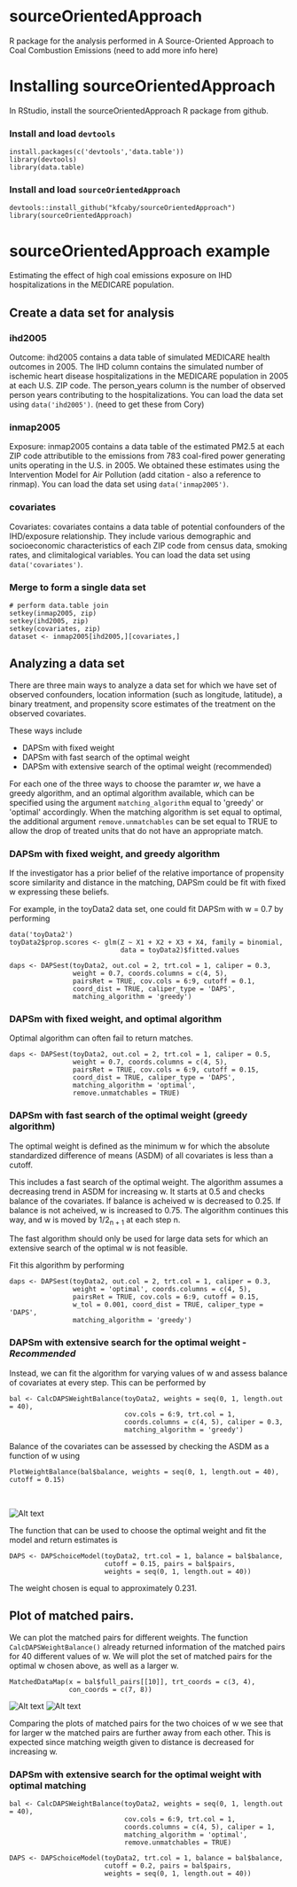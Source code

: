 # sourceOrientedApproach
R package for the analysis performed in A Source-Oriented Approach to Coal Combustion Emissions (need to add more info here)

# Installing sourceOrientedApproach
In RStudio, install the sourceOrientedApproach R package from github.  
### Install and load ```devtools```
```
install.packages(c('devtools','data.table'))
library(devtools)
library(data.table)
```
### Install and load ```sourceOrientedApproach```
```
devtools::install_github("kfcaby/sourceOrientedApproach")
library(sourceOrientedApproach)
```
# sourceOrientedApproach example

Estimating the effect of high coal emissions exposure on IHD hospitalizations in the MEDICARE population.

## Create a data set for analysis

### ihd2005 
Outcome: ihd2005 contains a data table of simulated MEDICARE health outcomes in 2005.  The IHD column contains the simulated number of ischemic heart disease hospitalizations in the MEDICARE population in 2005 at each U.S. ZIP code.  The person_years column is the number of observed person years contributing to the hospitalizations.  You can load the data set using ```data('ihd2005')```. (need to get these from Cory)

### inmap2005
Exposure: inmap2005 contains a data table of the estimated PM2.5 at each ZIP code attributible to the emissions from 783 coal-fired power generating units operating in the U.S. in 2005.  We obtained these estimates using the Intervention Model for Air Pollution (add citation - also a reference to rinmap). You can load the data set using ```data('inmap2005')```.

### covariates
Covariates: covariates contains a data table of potential confounders of the IHD/exposure relationship. They include various demographic and socioeconomic characteristics of each ZIP code from census data, smoking rates, and climitalogical variables. You can load the data set using ```data('covariates')```.

### Merge to form a single data set
```
# perform data.table join
setkey(inmap2005, zip)
setkey(ihd2005, zip)
setkey(covariates, zip)
dataset <- inmap2005[ihd2005,][covariates,]
```
## Analyzing a data set

There are three main ways to analyze a data set for which we have set of observed confounders, location information (such as longitude, latitude), a binary treatment, and propensity score estimates of the treatment on the observed covariates.

These ways include

- DAPSm with fixed weight
- DAPSm with fast search of the optimal weight
- DAPSm with extensive search of the optimal weight (recommended)

For each one of the three ways to choose the paramter $w$, we have a greedy algorithm,
and an optimal algorithm available, which can be specified using the argument ```matching_algorithm``` equal to 'greedy' or 'optimal' accordingly. When the matching algorithm is set equal to optimal, the additional argument ```remove.unmatchables``` can be set equal to TRUE to allow the drop of treated units that do not have an appropriate match.

### DAPSm with fixed weight, and greedy algorithm

If the investigator has a prior belief of the relative importance of propensity score similarity and distance in the matching, DAPSm could be fit with fixed w expressing these beliefs.

For example, in the toyData2 data set, one could fit DAPSm with w = 0.7 by performing

```
data('toyData2')
toyData2$prop.scores <- glm(Z ~ X1 + X2 + X3 + X4, family = binomial,
                            data = toyData2)$fitted.values

daps <- DAPSest(toyData2, out.col = 2, trt.col = 1, caliper = 0.3,
                weight = 0.7, coords.columns = c(4, 5),
                pairsRet = TRUE, cov.cols = 6:9, cutoff = 0.1,
                coord_dist = TRUE, caliper_type = 'DAPS',
                matching_algorithm = 'greedy')
```

### DAPSm with fixed weight, and optimal algorithm

Optimal algorithm can often fail to return matches.

```
daps <- DAPSest(toyData2, out.col = 2, trt.col = 1, caliper = 0.5,
                weight = 0.7, coords.columns = c(4, 5),
                pairsRet = TRUE, cov.cols = 6:9, cutoff = 0.15,
                coord_dist = TRUE, caliper_type = 'DAPS',
                matching_algorithm = 'optimal',
                remove.unmatchables = TRUE)
```


### DAPSm with fast search of the optimal weight (greedy algorithm)

The optimal weight is defined as the minimum w for which the absolute standardized difference of means (ASDM) of all covariates is less than a cutoff.

This includes a fast search of the optimal weight. The algorithm assumes a decreasing trend in ASDM for increasing w. It starts at 0.5 and checks balance of the covariates. If balance is acheived w is decreased to 0.25. If balance is not acheived, w is increased to 0.75. The algorithm continues this way, and w is moved by 1/2<sub>n + 1</sub> at each step n.

The fast algorithm should only be used for large data sets for which an extensive search of the optimal w is not feasible.

Fit this algorithm by performing

```
daps <- DAPSest(toyData2, out.col = 2, trt.col = 1, caliper = 0.3,
                weight = 'optimal', coords.columns = c(4, 5),
                pairsRet = TRUE, cov.cols = 6:9, cutoff = 0.15,
                w_tol = 0.001, coord_dist = TRUE, caliper_type = 'DAPS',
                matching_algorithm = 'greedy')
```

### DAPSm with extensive search for the optimal weight - *Recommended*

Instead, we can fit the algorithm for varying values of w and assess balance of covariates at every step. This can be performed by

```
bal <- CalcDAPSWeightBalance(toyData2, weights = seq(0, 1, length.out = 40),
                             cov.cols = 6:9, trt.col = 1,
                             coords.columns = c(4, 5), caliper = 0.3,
                             matching_algorithm = 'greedy')
```

Balance of the covariates can be assessed by checking the ASDM as a function of w using

```
PlotWeightBalance(bal$balance, weights = seq(0, 1, length.out = 40), cutoff = 0.15)
```


<br>

![Alt text](images/DAPSm_plot1.png)

The function that can be used to choose the optimal weight and fit the model and return estimates is
```
DAPS <- DAPSchoiceModel(toyData2, trt.col = 1, balance = bal$balance,
                        cutoff = 0.15, pairs = bal$pairs,
                        weights = seq(0, 1, length.out = 40))
```
The weight chosen is equal to approximately 0.231.


## Plot of matched pairs.
We can plot the matched pairs for different weights. The function ```CalcDAPSWeightBalance()``` already returned information of the matched pairs for 40 different values of w. We will plot the set of matched pairs for the optimal w chosen above, as well as a larger w.

```
MatchedDataMap(x = bal$full_pairs[[10]], trt_coords = c(3, 4),
               con_coords = c(7, 8))
```

![Alt text](images/plot2.png)
![Alt text](images/plot3.png)

Comparing the plots of matched pairs for the two choices of w we see that for larger w the matched pairs are further away from each other. This is expected since matching weigth given to distance is decreased for increasing w.



### DAPSm with extensive search for the optimal weight with optimal matching

```
bal <- CalcDAPSWeightBalance(toyData2, weights = seq(0, 1, length.out = 40),
                             cov.cols = 6:9, trt.col = 1,
                             coords.columns = c(4, 5), caliper = 1,
                             matching_algorithm = 'optimal',
                             remove.unmatchables = TRUE)
                             
DAPS <- DAPSchoiceModel(toyData2, trt.col = 1, balance = bal$balance,
                        cutoff = 0.2, pairs = bal$pairs,
                        weights = seq(0, 1, length.out = 40))

```
